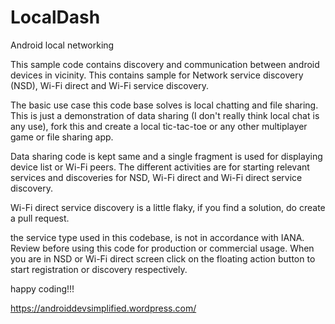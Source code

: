 # LocalDash
Android local networking

This sample code contains discovery and communication between android devices in vicinity. This contains sample for Network service discovery (NSD), Wi-Fi direct and Wi-Fi service discovery.

The basic use case this code base solves is local chatting and file sharing. This is just a demonstration of data sharing (I don't really think local chat is any use), fork this and create a local tic-tac-toe or any other multiplayer game or file sharing app.

Data sharing code is kept same and a single fragment is used for displaying device list or Wi-Fi peers. The different activities are for starting relevant services and discoveries for NSD, Wi-Fi direct and Wi-Fi direct service discovery.

Wi-Fi direct service discovery is a little flaky, if you find a solution, do create a pull request.

the service type used in this codebase, is not in accordance with IANA. Review before using this code for production or commercial usage. 
When you are in NSD or Wi-Fi direct screen click on the floating action button to start registration or discovery respectively.

happy coding!!!

https://androiddevsimplified.wordpress.com/
